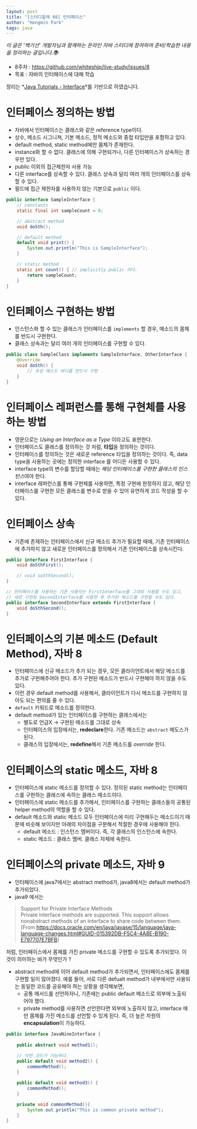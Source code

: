 ```yaml
---
layout: post
title: "[스터디할래 08] 인터페이스"
author: "Hongmin Park"
tags: java
---
```

*이 글은 '백기선' 개발자님과 함께하는 온라인 자바 스터디에 참여하여 준비/학습한 내용을 정리하는 글입니다.📚*
- 8주차 : https://github.com/whiteship/live-study/issues/8
- 목표 : 자바의 인터페이스에 대해 학습

정리는 *[Java Tutorials - Interface](https://docs.oracle.com/javase/tutorial/java/IandI/createinterface.html)*를 기반으로 하였습니다. 

# 인터페이스 정의하는 방법
- 자바에서 인터페이스는 클래스와 같은 reference type이다. 
- 상수, 메소드 시그니쳐, 기본 메소드, 정적 메소드와 중첩 타입만을 포함하고 있다.
- default method, static method에만 몸체가 존재한다.
- instance화 할 수 없다. 클래스에 의해 구현되거나, 다른 인터페이스가 상속하는 경우만 있다.
- public 이외의 접근제한자 사용 가능
- 다른 interface를 상속할 수 있다. 클래스 상속과 달리 여러 개의 인터페이스를 상속할 수 있다. 
- 필드에 접근 제한자를 사용하지 않는 기본으로 `public` 이다.
```java
public interface SampleInterface {
	// constants
	static final int sampleCount = 0;

	// abstract method
	void doSth();

	// default method
	default void print() {
		System.out.println("This is SampleInterface");
	}

	// static method
	static int count() { // implicitly public 이다.
		return sampleCount;
	}
}
```

# 인터페이스 구현하는 방법
- 인스턴스화 할 수 있는 클래스가 인터페이스를 `implements` 할 경우, 메소드의 몸체를 반드시 구현한다. 
- 클래스 상속과는 달리 여러 개의 인터페이스를 구현할 수 있다.
```java
public class SampleClass implements SampleInterface, OtherInterface {
	@Override
	void doSth() {
		// 추상 메소드 바디를 반드시 구현
	}
}
```

# 인터페이스 레퍼런스를 통해 구현체를 사용하는 방법
- 영문으로는 *Using an Interface as a Type* 이라고도 표현한다. 
- 인터페이스도 클래스를 정의하는 것 처럼, **타입**을 정의하는 것이다.
- 인터페이스를 정의하는 것은 새로운 reference 타입을 정의하는 것이다. 즉, data type을 사용하는 곳에는 정의한 interface 를 어디든 사용할 수 있다.  
- interface type의 변수를 할당할 때에는 *해당 인터페이스를 구현한 클래스의 인스턴스*여야 한다.
- interface 레퍼런스를 통해 구현체를 사용하면, 특정 구현에 한정하지 않고, 해당 인터페이스를 구현한 모든 클래스를 변수로 받을 수 있어 유연하게 코드 작성을 할 수 있다. 

# 인터페이스 상속
- 기존에 존재하는 인터페이스에서 신규 메소드 추가가 필요할 때에, 기존 인터페이스에 추가하지 않고 새로운 인터페이스를 정의해서 기존 인터페이스를 상속시킨다.
```java
public interface FirstInterface {
	void doSthFirst();

	// void soSthSecond();
}

// 인터페이스를 사용하는 기존 사용자는 FirstInterface를 그대로 사용할 수도 있고,
// 새로 구현된 SecondInterface를 사용한 후 추가된 메소드를 구현할 수도 있다.
public interface SecondInterface extends FirstInterface {
	void doSthSecond();	
}
```

# 인터페이스의 기본 메소드 (Default Method), 자바 8
- 인터페이스에 신규 메소드가 추가 되는 경우, 모든 클라이언트에서 해당 메소드를 추가로 구현해주어야 한다. 추가 구현된 메소드가 반드시 구현해야 하지 않을 수도 있다. 
- 이런 경우 default method를 사용해서, 클라이언트가 다시 메소드를 구현하지 않아도 되는 편의를 줄 수 있다. 
- `default` 키워드로 메소드를 정의한다.
- default method가 있는 인터페이스를 구현하는 클래스에서는
	- 별도로 언급X -> 구현된 메소드를 그대로 상속
	- 인터페이스의 입장에서는, **redeclare**한다. 기존 메소드는 `abstract` 메도스가 된다.
	- 클래스의 입장에서는, **redefine**해서 기존 메소드를 *override* 한다.

# 인터페이스의 static 메소드, 자바 8
- 인터페이스에 static 메소드를 정의할 수 있다. 정의된 static method는 인터페이스를 구현하는 클래스에 속하는 클래스 메소드이다.
- 인터페이스에 static 메소드를 추가해서, 인터페이스를 구현하는 클래스들의 공통된 helper method의 역할을 할 수 있다.
- default 메소드와 static 메소드 모두 인터페이스에 미리 구현해두는 메소드이기 때문에 비슷해 보이지만 아래의 차이점을 구분해서 적절한 경우에 사용해야 한다.
	- default 메소드 : 인스턴스 멤버이다. 즉, 각 클래스의 인스턴스에 속한다.
	- static 메소드 : 클래스 멤버. 클래스 자체에 속한다.

# 인터페이스의 private 메소드, 자바 9
- 인터페이스에 java7에서는 abstract method가, java8에서는 default method가 추가되었다. 
- java9 에서는 
> Support for Private Interface Methods<br>
Private interface methods are supported. This support allows nonabstract methods of an interface to share code between them.
<br>(From https://docs.oracle.com/en/java/javase/15/language/java-language-changes.html#GUID-015392DB-F5C4-4A8E-B190-E797707E7BFB)

처럼, 인터페이스에서 몸체를 가진 private 메소드를 구현할 수 있도록 추가되었다. 이것이 의미하는 바가 무엇인가 ?
- abstract method에 이어 default method가 추가되면서, 인터페이스에도 몸체를 구현할 일이 많아졌다. 예를 들어, 서로 다른 defualt method가 내부에서만 사용되는 동일한 코드를 공유해야 하는 상황을 생각해보면,
	- 공통 메서드를 선언하자니, 기존에는 public default 메소드로 외부에 노출되어야 했다.
	- private method를 사용하면 선언한다면 외부에 노출하지 않고, interface 에만 몸체를 가진 메소드를 선언할 수 있게 된다. 즉, 더 높은 차원의 **encapsulation**이 가능하다. 
```java
public interface JavaNineInterface {
     
    public abstract void method1();

	// 이런 코드가 가능하다.     
    public default void method2() {
    	commonMethod();
    }
     
    public default void method3() {
    	commonMethod();
    }

    private void commonMethod(){
        System.out.println("This is common private method");
    } 
}

```



